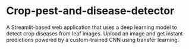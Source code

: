 # Crop-pest-and-disease-detector
A Streamlit-based web application that uses a deep learning model to detect crop diseases from leaf images. Upload an image and get instant predictions powered by a custom-trained CNN using transfer learning.
